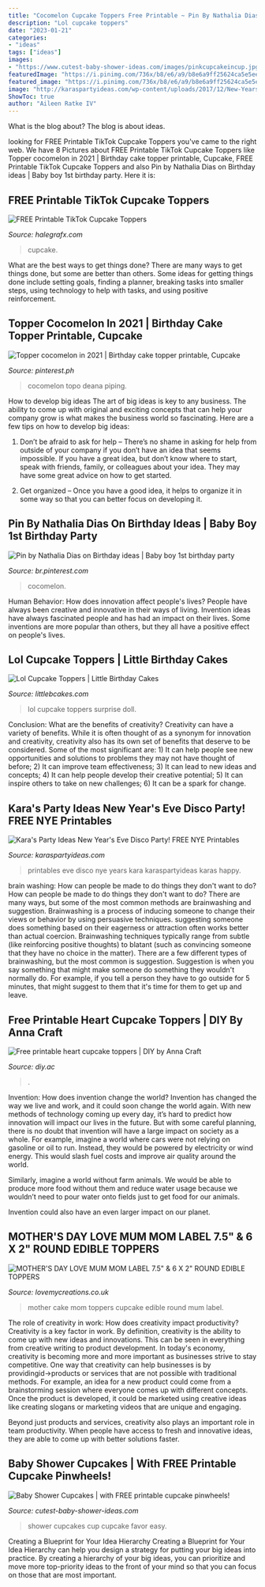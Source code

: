 ```yaml
---
title: "Cocomelon Cupcake Toppers Free Printable ~ Pin By Nathalia Dias On Birthday Ideas"
description: "Lol cupcake toppers"
date: "2023-01-21"
categories:
- "ideas"
tags: ["ideas"]
images:
- "https://www.cutest-baby-shower-ideas.com/images/pinkcupcakeincup.jpg"
featuredImage: "https://i.pinimg.com/736x/b8/e6/a9/b8e6a9ff25624ca5e5ee0fb94b5682d8.jpg"
featured_image: "https://i.pinimg.com/736x/b8/e6/a9/b8e6a9ff25624ca5e5ee0fb94b5682d8.jpg"
image: "http://karaspartyideas.com/wp-content/uploads/2017/12/New-Years-Eve-Teen-Disco-Party-with-FREE-Printables-NYE-Tween-Celebration-by-Karas-Party-Ideas-Kara-Allen-KarasPartyIdeas.com-34.jpg"
ShowToc: true
author: "Aileen Ratke IV"
---
```



What is the blog about?
The blog is about ideas.

	

		
looking for FREE Printable TikTok Cupcake Toppers you've came to the right web. We have 8 Pictures about FREE Printable TikTok Cupcake Toppers like Topper cocomelon in 2021 | Birthday cake topper printable, Cupcake, FREE Printable TikTok Cupcake Toppers and also Pin by Nathalia Dias on Birthday ideas | Baby boy 1st birthday party. Here it is:
		
    
## FREE Printable TikTok Cupcake Toppers

<img loading=lazy src="https://halegrafx.com/wp-content/uploads/2021/08/free-tiktok-cupcake-toppers.jpg?491598" onerror="this.onerror=null;this.src='https://tse1.mm.bing.net/th?id=OIP.0GtJOx7Hr2_3r-pcU1aPdgHaKN&amp;pid=15.1';" alt="FREE Printable TikTok Cupcake Toppers">

_Source: halegrafx.com_

>cupcake. 

	

What are the best ways to get things done?
There are many ways to get things done, but some are better than others. Some ideas for getting things done include setting goals, finding a planner, breaking tasks into smaller steps, using technology to help with tasks, and using positive reinforcement.

    
## Topper Cocomelon In 2021 | Birthday Cake Topper Printable, Cupcake

<img loading=lazy src="https://i.pinimg.com/736x/b8/e6/a9/b8e6a9ff25624ca5e5ee0fb94b5682d8.jpg" onerror="this.onerror=null;this.src='https://tse4.mm.bing.net/th?id=OIP.c2A9OeuFATovsfwO6ewy8QHaLH&amp;pid=15.1';" alt="Topper cocomelon in 2021 | Birthday cake topper printable, Cupcake">

_Source: pinterest.ph_

>cocomelon topo deana piping. 

	

How to develop big ideas
The art of big ideas is key to any business. The ability to come up with original and exciting concepts that can help your company grow is what makes the business world so fascinating. Here are a few tips on how to develop big ideas:
1. Don’t be afraid to ask for help – There’s no shame in asking for help from outside of your company if you don’t have an idea that seems impossible. If you have a great idea, but don’t know where to start, speak with friends, family, or colleagues about your idea. They may have some great advice on how to get started.

2. Get organized – Once you have a good idea, it helps to organize it in some way so that you can better focus on developing it.

    
## Pin By Nathalia Dias On Birthday Ideas | Baby Boy 1st Birthday Party

<img loading=lazy src="https://i.pinimg.com/736x/a0/0e/7e/a00e7e21614ea54df692b3da06d5df51.jpg" onerror="this.onerror=null;this.src='https://tse3.mm.bing.net/th?id=OIP.0bEzjgk0rg2TBoooJnnP_AHaKe&amp;pid=15.1';" alt="Pin by Nathalia Dias on Birthday ideas | Baby boy 1st birthday party">

_Source: br.pinterest.com_

>cocomelon. 

	

Human Behavior: How does innovation affect people's lives?
People have always been creative and innovative in their ways of living. Invention ideas have always fascinated people and has had an impact on their lives. Some inventions are more popular than others, but they all have a positive effect on people's lives.

    
## Lol Cupcake Toppers | Little Birthday Cakes

<img loading=lazy src="http://www.littlebcakes.com/wp-content/uploads/2019/07/Lol-Surprise-Doll-Cupcake-Toppers.jpg" onerror="this.onerror=null;this.src='https://tse1.mm.bing.net/th?id=OIP.jIur04pml6z_3A6uoxBMbgHaFj&amp;pid=15.1';" alt="Lol Cupcake Toppers | Little Birthday Cakes">

_Source: littlebcakes.com_

>lol cupcake toppers surprise doll. 

	

Conclusion: What are the benefits of creativity?
Creativity can have a variety of benefits. While it is often thought of as a synonym for innovation and creativity, creativity also has its own set of benefits that deserve to be considered. Some of the most significant are: 1) It can help people see new opportunities and solutions to problems they may not have thought of before; 2) It can improve team effectiveness; 3) It can lead to new ideas and concepts; 4) It can help people develop their creative potential; 5) It can inspire others to take on new challenges; 6) It can be a spark for change.

    
## Kara&#039;s Party Ideas New Year&#039;s Eve Disco Party! FREE NYE Printables

<img loading=lazy src="http://karaspartyideas.com/wp-content/uploads/2017/12/New-Years-Eve-Teen-Disco-Party-with-FREE-Printables-NYE-Tween-Celebration-by-Karas-Party-Ideas-Kara-Allen-KarasPartyIdeas.com-34.jpg" onerror="this.onerror=null;this.src='https://tse4.mm.bing.net/th?id=OIP.lPHdbOR2zbTnfHJmSm2iFAHaLH&amp;pid=15.1';" alt="Kara&#039;s Party Ideas New Year&#039;s Eve Disco Party! FREE NYE Printables">

_Source: karaspartyideas.com_

>printables eve disco nye years kara karaspartyideas karas happy. 

	

brain washing: How can people be made to do things they don't want to do?
How can people be made to do things they don't want to do? There are many ways, but some of the most common methods are brainwashing and suggestion. Brainwashing is a process of inducing someone to change their views or behavior by using persuasive techniques. suggesting someone does something based on their eagerness or attraction often works better than actual coercion. Brainwashing techniques typically range from subtle (like reinforcing positive thoughts) to blatant (such as convincing someone that they have no choice in the matter). 
There are a few different types of brainwashing, but the most common is suggestion. Suggestion is when you say something that might make someone do something they wouldn't normally do. For example, if you tell a person they have to go outside for 5 minutes, that might suggest to them that it's time for them to get up and leave.

    
## Free Printable Heart Cupcake Toppers | DIY By Anna Craft

<img loading=lazy src="https://diy.ac/wp-content/uploads/cupcake-7.jpg" onerror="this.onerror=null;this.src='https://tse2.mm.bing.net/th?id=OIP.esfPG_umxKOeQZQxZlygiwAAAA&amp;pid=15.1';" alt="Free printable heart cupcake toppers | DIY by Anna Craft">

_Source: diy.ac_

>. 

	

Invention: How does invention change the world?
Invention has changed the way we live and work, and it could soon change the world again. With new methods of technology coming up every day, it’s hard to predict how innovation will impact our lives in the future. But with some careful planning, there is no doubt that invention will have a large impact on society as a whole. 
For example, imagine a world where cars were not relying on gasoline or oil to run. Instead, they would be powered by electricity or wind energy. This would slash fuel costs and improve air quality around the world. 

Similarly, imagine a world without farm animals. We would be able to produce more food without them and reduce water usage because we wouldn’t need to pour water onto fields just to get food for our animals. 

 Invention could also have an even larger impact on our planet.

    
## MOTHER&#039;S DAY LOVE MUM MOM LABEL 7.5&quot; &amp; 6 X 2&quot; ROUND EDIBLE TOPPERS

<img loading=lazy src="http://www.lovemycreations.co.uk/media/catalog/product/cache/1/image/1800x/040ec09b1e35df139433887a97daa66f/c/t/cts1368.jpg" onerror="this.onerror=null;this.src='https://tse1.mm.bing.net/th?id=OIP.wvgy062L6JRWevm0C5rj8AHaKe&amp;pid=15.1';" alt="MOTHER&#039;S DAY LOVE MUM MOM LABEL 7.5&quot; &amp; 6 X 2&quot; ROUND EDIBLE TOPPERS">

_Source: lovemycreations.co.uk_

>mother cake mom toppers cupcake edible round mum label. 

	

The role of creativity in work: How does creativity impact productivity?
Creativity is a key factor in work. By definition, creativity is the ability to come up with new ideas and innovations. This can be seen in everything from creative writing to product development. In today's economy, creativity is becoming more and more important as businesses strive to stay competitive.
One way that creativity can help businesses is by providingid→products or services that are not possible with traditional methods. For example, an idea for a new product could come from a brainstorming session where everyone comes up with different concepts. Once the product is developed, it could be marketed using creative ideas like creating slogans or marketing videos that are unique and engaging.

Beyond just products and services, creativity also plays an important role in team productivity. When people have access to fresh and innovative ideas, they are able to come up with better solutions faster.

    
## Baby Shower Cupcakes | With FREE Printable Cupcake Pinwheels!

<img loading=lazy src="https://www.cutest-baby-shower-ideas.com/images/pinkcupcakeincup.jpg" onerror="this.onerror=null;this.src='https://tse1.mm.bing.net/th?id=OIP.-Py8he8CMcUwlGE5ickAWQHaJ4&amp;pid=15.1';" alt="Baby Shower Cupcakes | with FREE printable cupcake pinwheels!">

_Source: cutest-baby-shower-ideas.com_

>shower cupcakes cup cupcake favor easy. 

	

Creating a Blueprint for Your Idea Hierarchy
Creating a Blueprint for Your Idea Hierarchy can help you design a strategy for putting your big ideas into practice. By creating a hierarchy of your big ideas, you can prioritize and move more top-priority ideas to the front of your mind so that you can focus on those that are most important.

